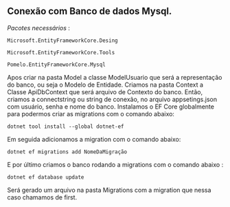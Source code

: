 ﻿## Conexão com Banco de dados Mysql.
_Pacotes necessários_ :

```
Microsoft.EntityFrameworkCore.Desing 
```
```
Microsoft.EntityFrameworkCore.Tools
```
```
Pomelo.EntityFrameworkCore.Mysql
```

Apos criar na pasta Model a classe ModelUsuario que será a representação do banco, ou  seja o Modelo de Entidade.
  Criamos  na pasta Context a Classe ApiDbContext que será arquivo de Contexto do banco.
Então, criamos a connectstring ou string de conexão, no arquivo appsetings.json com usuário, senha e nome do banco.
Instalamos o EF Core globalmente para podermos criar as migrations com o comando abaixo:
```
dotnet tool install --global dotnet-ef
```
Em seguida adicionamos a migration com o comando abaixo:
```
dotnet ef migrations add NomeDaMigração
```
E por último criamos o banco rodando a migrations com o comando abaixo :
```
dotnet ef database update
````
Será gerado um arquivo na pasta Migrations com a migration que nessa caso chamamos de first.
